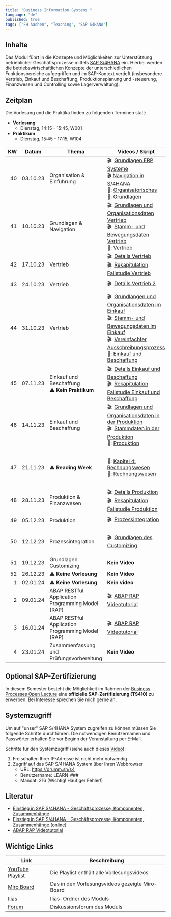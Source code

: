 ```yaml
---
title: "Business Information Systems "
language: "de"
published: true
tags: ["FH Aachen", "Teaching", "SAP S4HANA"]
---
```


## Inhalte

Das Modul führt in die Konzepte und Möglichkeiten zur Unterstützung
betrieblicher Geschäftsprozesse mittels
[SAP S/4HANA](https://www.sap.com/products/s4hana-erp.html) ein.
Hierbei werden die betriebswirtschaftlichen Konzepte der unterschiedlichen
Funktionsbereiche aufgegriffen und im SAP-Kontext vertieft
(insbesondere Vertrieb, Einkauf und Beschaffung,
Produktionsplanung und -steuerung, Finanzwesen und Controlling sowie Lagerverwaltung).

## Zeitplan

Die Vorlesung und die Praktika finden zu folgenden Terminen statt:

- **Vorlesung**
  - Dienstag, 14:15 - 15:45, W001
- **Praktikum**
  - Dienstag, 15:45 - 17:15, W104

|  KW | Datum    | Thema                                               | Videos / Skript                                                                                                                                                                                                                                                                                                | Praktikum                                                                                                                                                                                                | Selbsttest                                                                                                                                                |
| --: | -------- | --------------------------------------------------- | -------------------------------------------------------------------------------------------------------------------------------------------------------------------------------------------------------------------------------------------------------------------------------------------------------------- | -------------------------------------------------------------------------------------------------------------------------------------------------------------------------------------------------------- | --------------------------------------------------------------------------------------------------------------------------------------------------------- |
|  40 | 03.10.23 | Organisation & Einführung                           | 🎬: [Grundlagen ERP Systeme](https://youtu.be/UC1czfAo_NM) <br/> 🎬 [Navigation in S/4HANA](https://youtu.be/Hf0zsjag7e8) <br/>📕: [Organisatorisches](sap_in_der_praxis/00_orga.pdf)<br/>📕: [Grundlagen](sap_in_der_praxis/01_grundlagen.pdf)                                                                | ✅: [Fallstudie Navigation](sap_in_der_praxis/case_study_navigation.pdf) <br/> 📗: [Global Bike Story](sap_in_der_praxis/global_bike_story.pdf)                                                          | ⁉️: [ERP-Systeme](https://quizizz.com/embed/quiz/61546f1f09d317001ea1e21a) <br/>⁉️: [Navigation](https://quizizz.com/embed/quiz/61546abd3dc795001eb80745) |
|  41 | 10.10.23 | Grundlagen & Navigation                             | 🎬: [Grundlagen und Organisationsdaten Vertrieb](https://youtu.be/kKLhCDz-0O0) <br/>🎬: [Stamm- und Bewegungsdaten Vertrieb](https://youtu.be/qyHaVjo5aag)<br/> 📕: [Vertrieb](sap_in_der_praxis/02_vertrieb.pdf) <br/>                                                                                        | ✅: [Fallstudie Vertrieb](sap_in_der_praxis/case_study_sales.pdf)                                                                                                                                        | ⁉️: [Vertrieb](https://quizizz.com/embed/quiz/5f78d2bffcf584001b7d464e)                                                                                   |
|  42 | 17.10.23 | Vertrieb                                            | 🎬: [Details Vertrieb](https://youtu.be/gQ42MlvmK2Y) <br/> 🎬: [Rekapitulation Fallstudie Vertrieb](https://youtu.be/8T-lNb6DNqo)                                                                                                                                                                              | ✅: [Praxisfall Vertrieb 1](sap_in_der_praxis/praxisfall_vertrieb_1.pdf)                                                                                                                                 | ⁉️: [Details Vertrieb](https://quizizz.com/embed/quiz/61669fc8e4831f001d10c541)                                                                           |
|  43 | 24.10.23 | Vertrieb                                            | 🎬: [Details Vertrieb 2](https://youtu.be/9CmiR8WV1V0) <br/>                                                                                                                                                                                                                                                   | ✅: [Praxisfall Vertrieb 2](sap_in_der_praxis/praxisfall_vertrieb_2.pdf)                                                                                                                                 |                                                                                                                                                           |
|  44 | 31.10.23 | Vertrieb                                            | 🎬: [Grundlangen und Organisationsdaten im Einkauf](https://youtu.be/-BBgqO-JAwI)<br/>🎬: [Stamm- und Bewegungsdaten im Einkauf](https://youtu.be/5XBIjopvC08)</br>🎬: [Vereinfachter Ausschreibungsprozess](https://youtu.be/UQPu0Srbsow)</br>📕: [Einkauf und Beschaffung](sap_in_der_praxis/03_einkauf.pdf) | ✅: [Fallstudie Einkauf und Beschaffung](sap_in_der_praxis/case_study_sourcing.pdf)                                                                                                                      |                                                                                                                                                           |
|  45 | 07.11.23 | Einkauf und Beschaffung <br/> ⚠️ **Kein Praktikum** | 🎬: [Details Einkauf und Beschaffung](https://youtu.be/LWo21SR3mms) <br/> 🎬: [Rekapitulation Fallstudie Einkauf und Beschaffung](https://youtu.be/zXCaHlW06Tk)                                                                                                                                                | ✅: [Praxisfall Einkauf und Beschaffung](sap_in_der_praxis/praxisfall_einkauf.pdf)                                                                                                                       | ⁉️: [Quiz](https://quizizz.com/embed/quiz/6180353c437684001df318b8)                                                                                       |
|  46 | 14.11.23 | Einkauf und Beschaffung                             | 🎬: [Grundlagen und Organisationsdaten in der Produktion](https://youtu.be/aizQCCbfL10) <br/> 🎬: [Stammdaten in der Produktion](https://youtu.be/F7L6891WXPY) <br/>📕: [Produktion](sap_in_der_praxis/05_produktion.pdf)                                                                                      | ✅: [Fallstudie Produktion](sap_in_der_praxis/case_study_production.pdf)                                                                                                                                 |                                                                                                                                                           |
|  47 | 21.11.23 | ⚠️ **Reading Week**                                 | 📕: [Kapitel 4: Rechnungswesen](https://ebookcentral.proquest.com/lib/aachen/reader.action?docID=7132812&ppg=277) <br/> 📕: [Rechnungswesen](sap_in_der_praxis/04_rechnungswesen.pdf)                                                                                                                          | ✅: [Fallstudie FI-AP](sap_in_der_praxis/case_study_fi_ap.pdf)<br/> ✅: [Fallstudie FI-AR](sap_in_der_praxis/case_study_fi_ar.pdf)<br/> ✅: [Fallstudie CO-CCA](sap_in_der_praxis/case_study_co_cca.pdf) | ⁉️: [Quiz](https://quizizz.com/embed/quiz/60b4bab610b679001cc1895b)                                                                                       |
|  48 | 28.11.23 | Produktion & Finanzwesen                            | 🎬: [Details Produktion](https://youtu.be/0dgUvE5MghI)<br/> 🎬: [Rekapitulation Fallstudie Produktion](https://youtu.be/_1Snnqouh7k)                                                                                                                                                                           | ✅: [Praxisfall Produktion](sap_in_der_praxis/praxisfall_produktion.pdf)                                                                                                                                 | ⁉️: [Quiz](https://quizizz.com/embed/quiz/61a343c4a643f7001d795cc7)                                                                                       |
|  49 | 05.12.23 | Produktion                                          | 🎬: [Prozessintegration](https://youtu.be/PGIJz-mIL2s)                                                                                                                                                                                                                                                         | ✅: [Praxisfall Prozessintegration](sap_in_der_praxis/praxisfall_process_integration.pdf)                                                                                                                |                                                                                                                                                           |
|  50 | 12.12.23 | Prozessintegration                                  | 🎬: [Grundlagen des Customizing](https://youtu.be/n2CO5wT8DMc)                                                                                                                                                                                                                                                 | ✅: Zusätzlichen Praktikum zum [Praxisfall Prozessintegration](sap_in_der_praxis/praxisfall_process_integration.pdf)                                                                                     | ⁉️: Quiz                                                                                                                                                  |
|  51 | 19.12.23 | Grundlagen Customizing                              | **Kein Video**                                                                                                                                                                                                                                                                                                 | **Kein Praktikum**                                                                                                                                                                                       | ⁉️: Quiz                                                                                                                                                  |
|  52 | 26.12.23 | ⚠️ **Keine Vorlesung**                              | **Kein Video**                                                                                                                                                                                                                                                                                                 | **Kein Praktikum**                                                                                                                                                                                       |                                                                                                                                                           |
|   1 | 02.01.24 | ⚠️ **Keine Vorlesung**                              | **Kein video**                                                                                                                                                                                                                                                                                                 | **Kein Praktikum**                                                                                                                                                                                       |                                                                                                                                                           |
|   2 | 09.01.24 | ABAP RESTful Application Programming Model (RAP)    | 🎬: [ABAP RAP Videotutorial](https://et.training/dashboard/product/video/1233)                                                                                                                                                                                                                                 |                                                                                                                                                                                                          |                                                                                                                                                           |
|   3 | 16.01.24 | ABAP RESTful Application Programming Model (RAP)    | 🎬: [ABAP RAP Videotutorial](https://et.training/dashboard/product/video/1233)                                                                                                                                                                                                                                 |                                                                                                                                                                                                          |                                                                                                                                                           |
|   4 | 23.01.24 | Zusammenfassung und Prüfungsvorbereitung            | **Kein Video**                                                                                                                                                                                                                                                                                                 | **Kein Praktikum**                                                                                                                                                                                       |                                                                                                                                                           |

## Optional SAP-Zertifizierung

In diesem Semester besteht die Möglichkeit im Rahmen der [Business Processes Open Lecture](https://events.sap.com/open-lecture-2023) eine
**offizielle SAP-Zertifizierung (TS410)** zu erwerben. Bei Interesse sprechen Sie mich gerne an.

## Systemzugriff

Um auf "unser" SAP S/4HANA System zugreifen zu können müssen Sie folgende Schritte
durchführen. Die notwendigen Benutzernamen und Passwörter erhalten Sie vor
Beginn der Veranstaltung per E-Mail.

Schritte für den Systemzugriff (siehe auch dieses [Video](https://youtu.be/kibeQuMlYKQ)):

1. Freischalten Ihrer IP-Adresse ist nicht mehr notwendig
2. Zugriff auf das SAP S/4HANA System über Ihren Webbrowser
   - URL: https://drumm.sh/s4
   - Benutzername: LEARN-###
   - Mandat: 216 (Wichtig! Häufiger Fehler!)

## Literatur

- [Einstieg in SAP S/4HANA - Geschäftsprozesse, Komponenten, Zusammenhänge](https://www.rheinwerk-verlag.de/einstieg-in-sap-s4hana/)
- [Einstieg in SAP S/4HANA - Geschäftsprozesse, Komponenten, Zusammenhänge (online)](https://ebookcentral.proquest.com/lib/aachen/detail.action?docID=7132812)
- [ABAP RAP Videotutorial](https://et.training/dashboard/product/video/1233)

## Wichtige Links

| Link                                                                  | Beschreibung                                    |
| --------------------------------------------------------------------- | ----------------------------------------------- |
| [YouTube Playlist](https://drumm.sh/yt/s4)                            | Die Playlist enthält alle Vorlesungsvideos      |
| [Miro Board](https://miro.com/app/board/o9J_lvLhjsk=/)                | Das in den Vorlesungsvideos gezeigte Miro-Board |
| [Ilias](https://www.ili.fh-aachen.de/goto_elearning_crs_1079874.html) | Ilias-Ordner des Moduls                         |
| [Forum](https://forum.drumm.sh)                                       | Diskussionsforum des Moduls                     |
